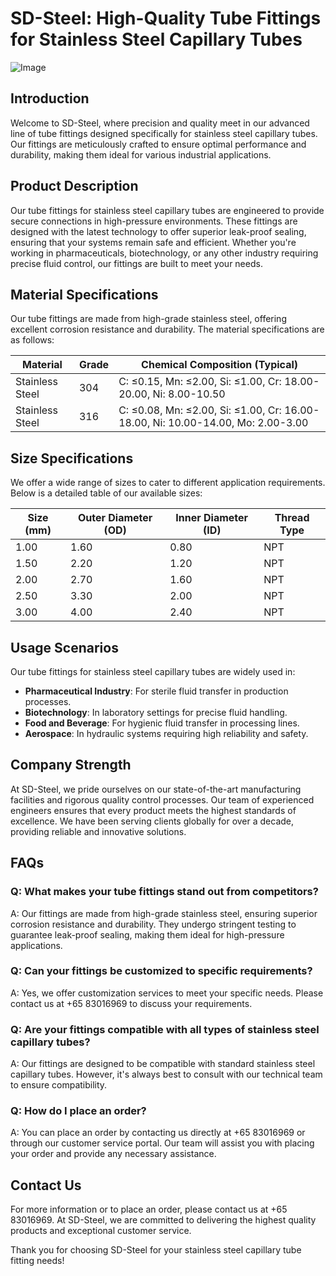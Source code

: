 # SD-Steel: High-Quality Tube Fittings for Stainless Steel Capillary Tubes

![Image](https://github.com/user-attachments/assets/2567258e-e124-4816-932d-1809bd27ef0b)

## Introduction

Welcome to SD-Steel, where precision and quality meet in our advanced line of tube fittings designed specifically for stainless steel capillary tubes. Our fittings are meticulously crafted to ensure optimal performance and durability, making them ideal for various industrial applications.

## Product Description

Our tube fittings for stainless steel capillary tubes are engineered to provide secure connections in high-pressure environments. These fittings are designed with the latest technology to offer superior leak-proof sealing, ensuring that your systems remain safe and efficient. Whether you're working in pharmaceuticals, biotechnology, or any other industry requiring precise fluid control, our fittings are built to meet your needs.

## Material Specifications

Our tube fittings are made from high-grade stainless steel, offering excellent corrosion resistance and durability. The material specifications are as follows:

| **Material** | **Grade** | **Chemical Composition (Typical)** |
|--------------|-----------|-----------------------------------|
| Stainless Steel | 304 | C: ≤0.15, Mn: ≤2.00, Si: ≤1.00, Cr: 18.00-20.00, Ni: 8.00-10.50 |
| Stainless Steel | 316 | C: ≤0.08, Mn: ≤2.00, Si: ≤1.00, Cr: 16.00-18.00, Ni: 10.00-14.00, Mo: 2.00-3.00 |

## Size Specifications

We offer a wide range of sizes to cater to different application requirements. Below is a detailed table of our available sizes:

| **Size (mm)** | **Outer Diameter (OD)** | **Inner Diameter (ID)** | **Thread Type** |
|---------------|-------------------------|-------------------------|-----------------|
| 1.00          | 1.60                    | 0.80                    | NPT             |
| 1.50          | 2.20                    | 1.20                    | NPT             |
| 2.00          | 2.70                    | 1.60                    | NPT             |
| 2.50          | 3.30                    | 2.00                    | NPT             |
| 3.00          | 4.00                    | 2.40                    | NPT             |

## Usage Scenarios

Our tube fittings for stainless steel capillary tubes are widely used in:

- **Pharmaceutical Industry**: For sterile fluid transfer in production processes.
- **Biotechnology**: In laboratory settings for precise fluid handling.
- **Food and Beverage**: For hygienic fluid transfer in processing lines.
- **Aerospace**: In hydraulic systems requiring high reliability and safety.

## Company Strength

At SD-Steel, we pride ourselves on our state-of-the-art manufacturing facilities and rigorous quality control processes. Our team of experienced engineers ensures that every product meets the highest standards of excellence. We have been serving clients globally for over a decade, providing reliable and innovative solutions.

## FAQs

### Q: What makes your tube fittings stand out from competitors?
A: Our fittings are made from high-grade stainless steel, ensuring superior corrosion resistance and durability. They undergo stringent testing to guarantee leak-proof sealing, making them ideal for high-pressure applications.

### Q: Can your fittings be customized to specific requirements?
A: Yes, we offer customization services to meet your specific needs. Please contact us at +65 83016969 to discuss your requirements.

### Q: Are your fittings compatible with all types of stainless steel capillary tubes?
A: Our fittings are designed to be compatible with standard stainless steel capillary tubes. However, it's always best to consult with our technical team to ensure compatibility.

### Q: How do I place an order?
A: You can place an order by contacting us directly at +65 83016969 or through our customer service portal. Our team will assist you with placing your order and provide any necessary assistance.

## Contact Us

For more information or to place an order, please contact us at +65 83016969. At SD-Steel, we are committed to delivering the highest quality products and exceptional customer service.

Thank you for choosing SD-Steel for your stainless steel capillary tube fitting needs!